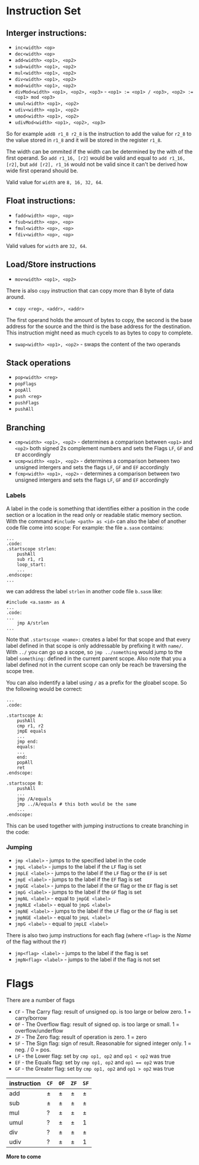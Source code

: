 # Instruction Set

## Interger instructions:

 * `inc<width> <op>`
 * `dec<width> <op>`
 * `add<width> <op1>, <op2>`
 * `sub<width> <op1>, <op2>`
 * `mul<width> <op1>, <op2>`
 * `div<width> <op1>, <op2>`
 * `mod<width> <op1>, <op2>`
 * `divMod<width> <op1>, <op2>, <op3>` - `<op1> := <op1> / <op3>, <op2> := <op1> mod <op3>`
 * `umul<width> <op1>, <op2>`
 * `udiv<width> <op1>, <op2>`
 * `umod<width> <op1>, <op2>`
 * `udivMod<width> <op1>, <op2>, <op3>`
 
So for example `add8 r1_8 r2_8` is the instruction to add the value for `r2_8` to the value stored in `r1_8` and it will be stored in the register `r1_8`.

The width can be ommited if the width can be determined by the with of the first operand. 
So `add r1_16, [r2]` would be valid and equal to `add r1_16, [r2]`, but `add [r2], r1_16` would not be valid since it can't be derived how wide first operand should be.

Valid value for `width` are `8, 16, 32, 64`.
 
## Float instructions:

 * `fadd<width> <op>, <op>`
 * `fsub<width> <op>, <op>`
 * `fmul<width> <op>, <op>`
 * `fdiv<width> <op>, <op>`
 
 Valid values for `width` are `32, 64`.
 
 ## Load/Store instructions
 
  * `mov<width> <op1>, <op2>`

There is also `copy` instruction that can copy more than 8 byte of data around.

 * `copy <reg>, <addr>, <addr>`
 
The first operand holds the amount of bytes to copy, the second is the base address for the source and the third is the base address for the destination. This instruction might need as much cycels to as bytes to copy to complete.

 * `swap<width> <op1>, <op2>` - swaps the content of the two operands

## Stack operations

 * `pop<width> <reg>`
 * `popFlags`
 * `popAll`
 * `push <reg>`
 * `pushFlags`
 * `pushAll`
 
## Branching

 * `cmp<width> <op1>, <op2>` - determines a comparison between `<op1>` and `<op2>` both signed 2s complement numbers and sets the Flags `LF`, `GF` and `EF` accordingly
 * `ucmp<width> <op1>, <op2>` - determines a comparison between two unsigned intergers and sets the flags `LF`, `GF` and `EF` accordingly
 * `fcmp<width> <op1>, <op2>` - determines a comparison between two unsigned intergers and sets the flags `LF`, `GF` and `EF` accordingly
 
### Labels

A label in the code is something that identifies either a position in the code section or a location in the read only or readable static memory section. With the command `#include <path> as <id>` can also the label of another code file come into scope:
For example: the file `a.sasm` contains:
~~~
...
.code:
.startscope strlen:
    pushAll
    sub r1, r1
    loop_start:
    ...
.endscope:
...
~~~
we can address the label `strlen` in another code file `b.sasm` like:
~~~
#include <a.sasm> as A
...
.code:
...
    jmp A/strlen
...
~~~

Note that `.startscope <name>:` creates a label for that scope and that every label defined in that scope is only addressable by prefixing it with `name/`.
With `../` you can go up a scope, so `jmp ../something` would jump to the label `something:` defined in the current parent scope.
Also note that you a label defined not in the current scope can only be reach be traversing the scope tree.

You can also indentify a label using `/` as a prefix for the gloabel scope.
So the following would be correct:
~~~
...
.code:
   
.startscope A:
    pushAll
    cmp r1, r2
    jmpE equals
    ...
    jmp end:
    equals:
    ...
    end:
    popAll
    ret
.endscope:

.startscope B:
    pushAll
    ...
    jmp /A/equals
    jmp ../A/equals # this both would be the same
    ...
.endscope:
~~~
 
This can be used together with jumping instructions to create branching in the code:

### Jumping

 * `jmp <label>` - jumps to the specified label in the code
 * `jmpL <label>` - jumps to the label if the `LF` flag is set
 * `jmpLE <label>` - jumps to the label if the `LF` flag or the `EF` is set
 * `jmpE <label>` - jumps to the label if the `EF` flag is set
 * `jmpGE <label>` - jumps to the label if the `GF` flag or the `EF` flag is set
 * `jmpG <label>` - jumps to the label if the `GF` flag is set
 * `jmpNL <label>` - equal to `jmpGE <label>`
 * `jmpNLE <label>` - equal to `jmpG <label>`
 * `jmpNE <label>` - jumps to the label if the `LF` flag or the `GF` flag is set
 * `jmpNGE <label>` - equal to `jmpL <label>`
 * `jmpG <label>` - equal to `jmpLE <label>`
 
 There is also two jump instructions for each flag (where `<flag>` is the _Name_ of the flag without the `F`)
 
  * `jmp<flag> <label>` - jumps to the label if the flag is set
  * `jmpN<flag> <label>` - jumps to the label if the flag is not set
 
# Flags

There are a number of flags

 * `CF` - The Carry flag: result of unsigned op. is too large or below zero. 1 = carry/borrow
 * `OF` - The Overflow flag: result of signed op. is too large or small. 1 = overflow/underflow
 * `ZF` - The Zero flag: result of operation is zero. 1 = zero
 * `SF` - The Sign flag: sign of result. Reasonable for signed integer only. 1 = neg. / 0 = pos.
 * `LF` - the Lower flag: set by `cmp op1, op2` and `op1 < op2` was true
 * `EF` - the Equals flag: set by `cmp op1, op2` and `op1 == op2` was true
 * `GF` - the Greater flag: set by `cmp op1, op2` and `op1 > op2` was true
 
 | instruction | `CF` | `OF` | `ZF` | `SF` |
 | --- | --- | --- | --- | --- |
 | add | ± | ± | ± | ± |
 | sub | ± | ± | ± | ± |
 | mul | ? | ± | ± | ± |
 | umul | ? | ± | ± | 1 |
 | div | ? | ± | ± | ± |
 | udiv | ? | ± | ± | 1 |
 
**More to come**

